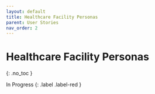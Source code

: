 ```yaml
---
layout: default
title: Healthcare Facility Personas
parent: User Stories
nav_order: 2
---
```


# Healthcare Facility Personas
{: .no_toc }

In Progress
{: .label .label-red }